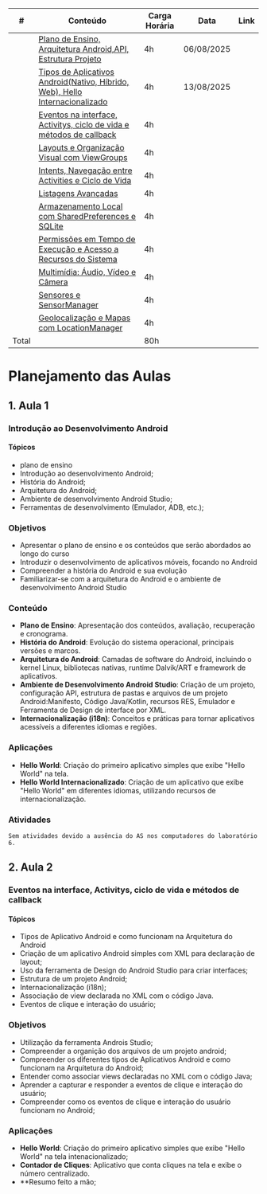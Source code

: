 


| #  | Conteúdo                                                                                   | Carga Horária  |Data      | Link |
|----|--------------------------------------------------------------------------------------------|----------------|----------|------|
|   | [Plano de Ensino, Arquitetura Android,API, Estrutura Projeto](#1-aula-1)                    | 4h             |06/08/2025|      |
|   | [Tipos de Aplicativos Android(Nativo, Híbrido, Web), Hello Internacionalizado]()            | 4h             |13/08/2025|      |
|   | [Eventos na interface, Activitys, ciclo de vida e  métodos de callback]()                   | 4h             |          |      |
|   | [Layouts e Organização Visual com ViewGroups]()                                             | 4h             |          |      |
|   | [Intents, Navegação entre Activities e Ciclo de Vida]()                                     | 4h             |          |      |
|   | [Listagens Avançadas]()                                                                     | 4h             |          |      |
|   | [Armazenamento Local com SharedPreferences e SQLite]()                                      | 4h             |          |      |
|   | [Permissões em Tempo de Execução e Acesso a Recursos do Sistema]()                          | 4h             |          |      |
|   | [Multimídia: Áudio, Vídeo e Câmera]()                                                       | 4h             |          |      |
|   | [Sensores e SensorManager]()                                                                | 4h             |          |      |
|   | [Geolocalização e Mapas com LocationManager]()                                              | 4h             |          |      |
| Total|                                                                                          | 80h            |          |      |

# Planejamento das Aulas
## 1. Aula 1
### Introdução ao Desenvolvimento Android
#### Tópicos
- plano de ensino
- Introdução ao desenvolvimento Android;
- História do Android;
- Arquitetura do Android;
- Ambiente de desenvolvimento Android Studio;
- Ferramentas de desenvolvimento (Emulador, ADB, etc.);
### Objetivos
* Apresentar o plano de ensino e os conteúdos que serão abordados ao longo do curso
* Introduzir o desenvolvimento de aplicativos móveis, focando no Android
* Compreender a história do Android e sua evolução
* Familiarizar-se com a arquitetura do Android e o ambiente de desenvolvimento Android Studio
### Conteúdo
* **Plano de Ensino**: Apresentação dos conteúdos, avaliação, recuperação e cronograma.
* **História do Android**: Evolução do sistema operacional, principais versões e marcos.
* **Arquitetura do Android**: Camadas de software do Android, incluindo o kernel Linux, bibliotecas nativas, runtime Dalvik/ART e framework de aplicativos.
* **Ambiente de Desenvolvimento Android Studio**: Criação de um projeto, configuração API, estrutura de pastas e arquivos de um projeto Android:Manifesto, Código Java/Kotlin, recursos RES, Emulador  e Ferramenta de Design de interface por XML.
* **Internacionalização (i18n)**: Conceitos e práticas para tornar aplicativos acessíveis a diferentes idiomas e regiões.
### Aplicações
* **Hello World**: Criação do primeiro aplicativo simples que exibe "Hello World" na tela.
* **Hello World Internacionalizado**: Criação de um aplicativo que exibe "Hello World" em diferentes idiomas, utilizando recursos de internacionalização.
<!--* **Contador de Cliques**: Aplicativo que conta cliques na tela e exibe o número centralizado.
* **Sorteio de Números Aleatórios**: Aplicativo que sorteia um número aleatório entre 0 e 100, exibindo o resultado na tela.  -->

### Atividades
    Sem atividades devido a ausência do AS nos computadores do laboratório 6.
<!-- * **Atividade 1**: Criar um aplicativo que exiba "Hello World" na tela e permita a internacionalização para pelo menos dois idiomas diferentes.
* **Atividade 2**: Desenvolver um contador de cliques que exiba o número de cliques em um TextView centralizado na tela.
* **Atividade 3**: Criar um aplicativo que sorteie um número aleatório entre 0 e 100 e exiba o resultado na tela.  -->

## 2. Aula 2
### Eventos na interface, Activitys, ciclo de vida e  métodos de callback
#### Tópicos
- Tipos de Aplicativo Android e como funcionam na Arquitetura do Android
- Criação de um aplicativo Android simples com XML para declaração de layout;
- Uso da ferramenta de Design do Android Studio para criar interfaces;
- Estrutura de um projeto Android;
- Internacionalização (i18n);
- Associação de view declarada no XML com o código Java.
- Eventos de clique e interação do usuário;

### Objetivos
* Utilização da ferramenta Androis Studio;
* Compreender a organição dos arquivos de um projeto android;
* Compreender os diferentes tipos de Aplicativos Android e como funcionam na Arquitetura do Android;
* Entender como associar views declaradas no XML com o código Java;
* Aprender a capturar e responder a eventos de clique e interação do usuário;
* Compreender como os eventos de clique e interação do usuário funcionam no Android;

### Aplicações
* **Hello World**: Criação do primeiro aplicativo simples que exibe "Hello World" na tela intenacionalizado;
* **Contador de Cliques**: Aplicativo que conta cliques na tela e exibe o número centralizado.
* **Resumo feito a mão;
<!--* **Sorteio de Números Aleatórios**: Aplicativo que sorteia um número aleatório entre 0 e 100, exibindo o resultado na tela. -->


